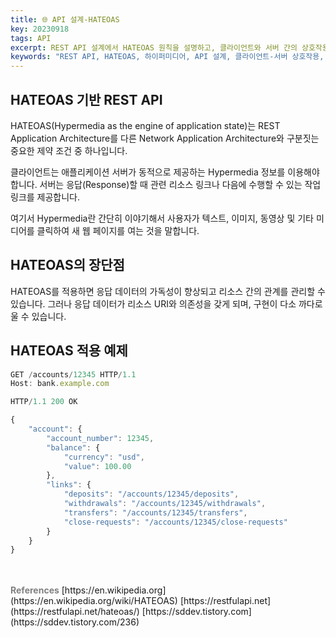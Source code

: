 ```yaml
---
title: 🌐 API 설계-HATEOAS
key: 20230918
tags: API
excerpt: REST API 설계에서 HATEOAS 원칙을 설명하고, 클라이언트와 서버 간의 상호작용을 개선하는 방법을 다룹니다. 하이퍼미디어를 사용한 동적 응답과 관련 리소스 링크 제공 방식을 설명합니다.
keywords: "REST API, HATEOAS, 하이퍼미디어, API 설계, 클라이언트-서버 상호작용, 동적 응답, 리소스 링크"
---
```


## HATEOAS 기반 REST API

HATEOAS(Hypermedia as the engine of application state)는 REST Application Architecture를 다른 Network Application Architecture와 구분짓는 중요한 제약 조건 중 하나입니다.

클라이언트는 애플리케이션 서버가 동적으로 제공하는 Hypermedia 정보를 이용해야 합니다. 서버는 응답(Response)할 때 관련 리소스 링크나 다음에 수행할 수 있는 작업 링크를 제공합니다.

여기서 Hypermedia란 간단히 이야기해서 사용자가 텍스트, 이미지, 동영상 및 기타 미디어를 클릭하여 새 웹 페이지를 여는 것을 말합니다.

## HATEOAS의 장단점

HATEOAS를 적용하면 응답 데이터의 가독성이 향상되고 리소스 간의 관계를 관리할 수 있습니다. 그러나 응답 데이터가 리소스 URI와 의존성을 갖게 되며, 구현이 다소 까다로울 수 있습니다.

## HATEOAS 적용 예제

```jsx
GET /accounts/12345 HTTP/1.1
Host: bank.example.com
```

```jsx
HTTP/1.1 200 OK

{
    "account": {
        "account_number": 12345,
        "balance": {
            "currency": "usd",
            "value": 100.00
        },
        "links": {
            "deposits": "/accounts/12345/deposits",
            "withdrawals": "/accounts/12345/withdrawals",
            "transfers": "/accounts/12345/transfers",
            "close-requests": "/accounts/12345/close-requests"
        }
    }
}
```

<br>
<br>
<span style="color: grey; font-weight: 700;">References</span>   
[https://en.wikipedia.org](https://en.wikipedia.org/wiki/HATEOAS)   
[https://restfulapi.net](https://restfulapi.net/hateoas/)   
[https://sddev.tistory.com](https://sddev.tistory.com/236)